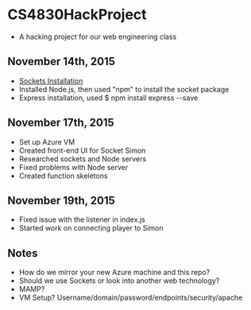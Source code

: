 # CS4830HackProject
- A hacking project for our web engineering class

## November 14th, 2015
- [Sockets Installation](http://socket.io/download/)
- Installed Node.js, then used "npm" to install the socket package
- Express installation, used $ npm install express --save

## November 17th, 2015
- Set up Azure VM
- Created front-end UI for Socket Simon
- Researched sockets and Node servers
- Fixed problems with Node server
- Created function skeletons

## November 19th, 2015
- Fixed issue with the listener in index.js
- Started work on connecting player to Simon

## Notes
- How do we mirror your new Azure machine and this repo?
- Should we use Sockets or look into another web technology?
- MAMP?
- VM Setup? Username/domain/password/endpoints/security/apache
